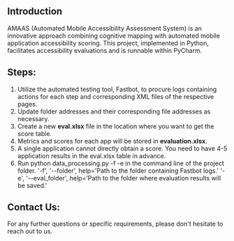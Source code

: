 ## Introduction
AMAAS (Automated Mobile Accessibility Assessment System) is an innovative approach combining cognitive mapping with automated mobile application accessibility scoring. This project, implemented in Python, facilitates accessibility evaluations and is runnable within PyCharm.

## Steps:

1.  Utilize the automated testing tool, Fastbot, to procure logs containing actions for each step and corresponding XML files of the respective pages.
2.  Update folder addresses and their corresponding file addresses as necessary.
3.  Create a new **eval.xlsx** file in the location where you want to get the score table.
4.  Metrics and scores for each app will be stored in **evaluation.xlsx**.
5.  A single application cannot directly obtain a score. You need to have 4-5 application results in the eval.xlsx table in advance.
6.  Run python data_processing.py -f -e in the command line of the project folder.
        '-f', '--folder', help='Path to the folder containing Fastbot logs.'
        '-e', '--eval_folder', help='Path to the folder where evaluation results will be saved.'

## Contact Us:
For any further questions or specific requirements, please don't hesitate to reach out to us.
